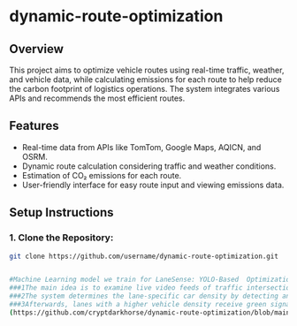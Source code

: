 # dynamic-route-optimization
## Overview
This project aims to optimize vehicle routes using real-time traffic, weather, and vehicle data, while calculating emissions for each route to help reduce the carbon footprint of logistics operations. The system integrates various APIs and recommends the most efficient routes.

## Features
- Real-time data from APIs like TomTom, Google Maps, AQICN, and OSRM.
- Dynamic route calculation considering traffic and weather conditions.
- Estimation of CO₂ emissions for each route.
- User-friendly interface for easy route input and viewing emissions data.

## Setup Instructions

### 1. Clone the Repository:
```bash
git clone https://github.com/username/dynamic-route-optimization.git


#Machine Learning model we train for LaneSense: YOLO-Based  Optimization at Traffic Signal
###1The main idea is to examine live video feeds of traffic intersections using YOLO(You Only Look Once) algorithm.
###2The system determines the lane-specific car density by detecting and tracking vehicles.
###3Afterwards, lanes with a higher vehicle density receive green signals, which maximizes traffic flow and reduces wait times.
(https://github.com/cryptdarkhorse/dynamic-route-optimization/blob/main/322586950-e819c962-f215-4f9e-b663-cea57b900a2b.mp4)
